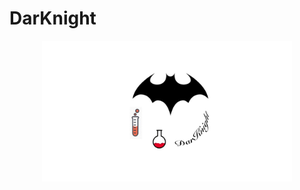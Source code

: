 # DarKnight

<div align=center> <img src="https://github.com/UWDIRECT-2019/DarKnight/raw/master/figures/logo.jpg" width="400"> </div>

